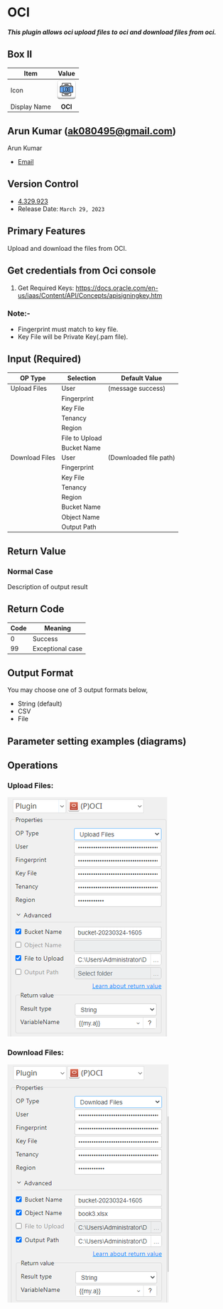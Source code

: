 # OCI

***This plugin allows oci upload files to oci and download files from oci.***


## Box II
| Item         |       Value        |
|--------------|:------------------:|
| Icon         |  ![OCI](icon.png)  |
| Display Name |      **OCI**       |

## Arun Kumar (ak080495@gmail.com)

Arun Kumar
* [Email](mailto:ak080495@gmail.com) 
 
## Version Control 
* [4.329.923](setup.yaml)
* Release Date: `March 29, 2023`


## Primary Features
Upload and download the files from OCI.

## Get credentials from Oci console

1. Get Required Keys: https://docs.oracle.com/en-us/iaas/Content/API/Concepts/apisigningkey.htm


### Note:-
<ul>
    <li>Fingerprint must match to key file.</li>
    <li>Key File will be Private Key(.pam file).</li>
</ul>


## Input (Required)
| OP Type         | Selection      | Default Value          |
|-----------------|----------------|------------------------|
| Upload Files    | User           | (message success)      |
|                 | Fingerprint    |                        |
|                 | Key File       |                        |
|                 | Tenancy        |                        |
|                 | Region         |                        |
|                 | File to Upload |                        |
|                 | Bucket Name    |                        |
| Download Files  | User           | (Downloaded file path) |
|                 | Fingerprint    |                        |
|                 | Key File       |                        |
|                 | Tenancy        |                        |
|                 | Region         |                        |
|                 | Bucket Name    |                        |
|                 | Object Name    |                        |
|                 | Output Path    |                        |


## Return Value

### Normal Case
Description of output result

## Return Code
| Code | Meaning                      |
|------|------------------------------|
| 0    | Success                      |
| 99   | Exceptional case             |

## Output Format
You may choose one of 3 output formats below,

<ul>
  <li>String (default)</li>
  <li>CSV</li>
  <li>File</li>
</ul>  


## Parameter setting examples (diagrams)

## Operations

### Upload Files:

![OCI Input Data](README_Upload.png)

### Download Files:

![OCI Input Data](README_Download.png)







